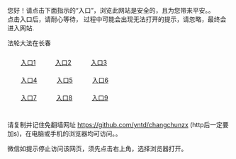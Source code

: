 您好！请点击下面指示的“入口”，浏览此网站是安全的，且为您带来平安。。 <br/>
点击入口后，请耐心等待， 过程中可能会出现无法打开的提示，请忽略，最终会进入网站. </br>

法轮大法在长春<br/>
<div style="padding:10px"><a style="margin:20px" target="_blank" href="https://d2pq1tvpv9pf12.cloudfront.net/2Qpsp?kxjbxneo" id="ccLink1" rel="nofollow">入口1</a> <a target="_blank" style="margin:20px" href="https://d3m7w5qs7ubir4.cloudfront.net/2Qpsp?zopwdutm" id="ccLink2" rel="nofollow">入口2</a> <a style="margin:20px" target="_blank" href="https://dws4qtepzobxd.cloudfront.net/2Qpsp?bzlkf" id="ccLink3" rel="nofollow">入口3</a></div>

<div style="padding:10px" ><a style="margin:20px" target="_blank" href="https://d2pq1tvpv9pf12.cloudfront.net/2Qpsp?kxjbxneo" id="ccLink4" rel="nofollow">入口4</a> <a style="margin:20px" href="https://d3m7w5qs7ubir4.cloudfront.net/2Qpsp?zopwdutm" target="_blank" id="ccLink5" rel="nofollow">入口5</a> <a style="margin:20px" href="https://dws4qtepzobxd.cloudfront.net/2Qpsp?bzlkf" target="_blank" id="ccLink6" rel="nofollow">入口6</a></div>

<div style="padding:10px"><a style="margin:20px" target="_blank" href="https://d2pq1tvpv9pf12.cloudfront.net/2Qpsp?kxjbxneo" id="ccLink7" rel="nofollow">入口7</a> <a style="margin:20px" href="https://d3m7w5qs7ubir4.cloudfront.net/2Qpsp?zopwdutm" target="_blank" id="ccLink8" rel="nofollow">入口8</a> <a style="margin:20px" target="_blank" href="https://dws4qtepzobxd.cloudfront.net/2Qpsp?bzlkf" id="ccLink9" rel="nofollow">入口9</a></div>

<br/>



请复制并记住免翻墙网址 https://github.com/yntd/changchunzx (http后一定要加s)，在电脑或手机的浏览器均可访问。。<br/>

微信如提示停止访问该网页，须先点击右上角，选择浏览器打开。
